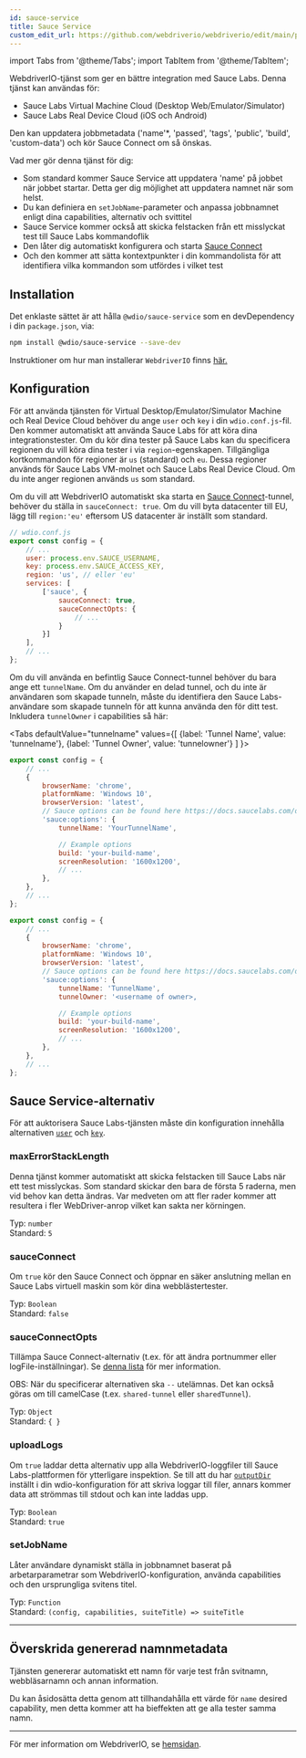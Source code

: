 ```yaml
---
id: sauce-service
title: Sauce Service
custom_edit_url: https://github.com/webdriverio/webdriverio/edit/main/packages/wdio-sauce-service/README.md
---
```


import Tabs from '@theme/Tabs';
import TabItem from '@theme/TabItem';

WebdriverIO-tjänst som ger en bättre integration med Sauce Labs. Denna tjänst kan användas för:

- Sauce Labs Virtual Machine Cloud (Desktop Web/Emulator/Simulator)
- Sauce Labs Real Device Cloud (iOS och Android)

Den kan uppdatera jobbmetadata ('name'*, 'passed', 'tags', 'public', 'build', 'custom-data') och kör Sauce Connect om så önskas.

Vad mer gör denna tjänst för dig:

- Som standard kommer Sauce Service att uppdatera 'name' på jobbet när jobbet startar. Detta ger dig möjlighet att uppdatera namnet när som helst.
- Du kan definiera en `setJobName`-parameter och anpassa jobbnamnet enligt dina capabilities, alternativ och svittitel
- Sauce Service kommer också att skicka felstacken från ett misslyckat test till Sauce Labs kommandoflik
- Den låter dig automatiskt konfigurera och starta [Sauce Connect](https://docs.saucelabs.com/secure-connections/)
- Och den kommer att sätta kontextpunkter i din kommandolista för att identifiera vilka kommandon som utfördes i vilket test

## Installation

Det enklaste sättet är att hålla `@wdio/sauce-service` som en devDependency i din `package.json`, via:

```sh
npm install @wdio/sauce-service --save-dev
```

Instruktioner om hur man installerar `WebdriverIO` finns [här.](https://webdriver.io/docs/gettingstarted)

## Konfiguration

För att använda tjänsten för Virtual Desktop/Emulator/Simulator Machine och Real Device Cloud behöver du ange `user` och `key` i din `wdio.conf.js`-fil. Den kommer automatiskt att använda Sauce Labs för att köra dina integrationstester. Om du kör dina tester på Sauce Labs kan du specificera regionen du vill köra dina tester i via `region`-egenskapen. Tillgängliga kortkommandon för regioner är `us` (standard) och `eu`. Dessa regioner används för Sauce Labs VM-molnet och Sauce Labs Real Device Cloud. Om du inte anger regionen används `us` som standard.

Om du vill att WebdriverIO automatiskt ska starta en [Sauce Connect](https://docs.saucelabs.com/secure-connections/#sauce-connect-proxy)-tunnel, behöver du ställa in `sauceConnect: true`. Om du vill byta datacenter till EU, lägg till `region:'eu'` eftersom US datacenter är inställt som standard.

```js
// wdio.conf.js
export const config = {
    // ...
    user: process.env.SAUCE_USERNAME,
    key: process.env.SAUCE_ACCESS_KEY,
    region: 'us', // eller 'eu'
    services: [
        ['sauce', {
            sauceConnect: true,
            sauceConnectOpts: {
                // ...
            }
        }]
    ],
    // ...
};
```

Om du vill använda en befintlig Sauce Connect-tunnel behöver du bara ange ett `tunnelName`. Om du använder en delad tunnel, och du inte är användaren som skapade tunneln, måste du identifiera den Sauce Labs-användare som skapade tunneln för att kunna använda den för ditt test. Inkludera `tunnelOwner` i capabilities så här:

<Tabs
  defaultValue="tunnelname"
  values={[
    {label: 'Tunnel Name', value: 'tunnelname'},
    {label: 'Tunnel Owner', value: 'tunnelowner'}
  ]
}>
<TabItem value="tunnelname">

```js
export const config = {
    // ...
    {
        browserName: 'chrome',
        platformName: 'Windows 10',
        browserVersion: 'latest',
        // Sauce options can be found here https://docs.saucelabs.com/dev/test-configuration-options/
        'sauce:options': {
            tunnelName: 'YourTunnelName',

            // Example options
            build: 'your-build-name',
            screenResolution: '1600x1200',
            // ...
        },
    },
    // ...
};
```

</TabItem>
<TabItem value="tunnelowner">

```js
export const config = {
    // ...
    {
        browserName: 'chrome',
        platformName: 'Windows 10',
        browserVersion: 'latest',
        // Sauce options can be found here https://docs.saucelabs.com/dev/test-configuration-options/
        'sauce:options': {
            tunnelName: 'TunnelName',
            tunnelOwner: '<username of owner>,

            // Example options
            build: 'your-build-name',
            screenResolution: '1600x1200',
            // ...
        },
    },
    // ...
};
```

</TabItem>
</Tabs>

## Sauce Service-alternativ

För att auktorisera Sauce Labs-tjänsten måste din konfiguration innehålla alternativen [`user`](https://webdriver.io/docs/options#user) och [`key`](https://webdriver.io/docs/options#key).

### maxErrorStackLength

Denna tjänst kommer automatiskt att skicka felstacken till Sauce Labs när ett test misslyckas. Som standard skickar den bara de första 5 raderna, men vid behov kan detta ändras. Var medveten om att fler rader kommer att resultera i fler WebDriver-anrop vilket kan sakta ner körningen.

Typ: `number`<br />
Standard: `5`

### sauceConnect

Om `true` kör den Sauce Connect och öppnar en säker anslutning mellan en Sauce Labs virtuell maskin som kör dina webblästertester.

Typ: `Boolean`<br />
Standard: `false`

### sauceConnectOpts

Tillämpa Sauce Connect-alternativ (t.ex. för att ändra portnummer eller logFile-inställningar). Se [denna lista](https://docs.saucelabs.com/dev/cli/sauce-connect-5/run/) för mer information.

OBS: När du specificerar alternativen ska `--` utelämnas. Det kan också göras om till camelCase (t.ex. `shared-tunnel` eller `sharedTunnel`).

Typ: `Object`<br />
Standard: `{ }`

### uploadLogs

Om `true` laddar detta alternativ upp alla WebdriverIO-loggfiler till Sauce Labs-plattformen för ytterligare inspektion. Se till att du har [`outputDir`](https://webdriver.io/docs/options#outputdir) inställt i din wdio-konfiguration för att skriva loggar till filer, annars kommer data att strömmas till stdout och kan inte laddas upp.

Typ: `Boolean`<br />
Standard: `true`

### setJobName

Låter användare dynamiskt ställa in jobbnamnet baserat på arbetarparametrar som WebdriverIO-konfiguration, använda capabilities och den ursprungliga svitens titel.

Typ: `Function`<br />
Standard: `(config, capabilities, suiteTitle) => suiteTitle`

----

## Överskrida genererad namnmetadata

Tjänsten genererar automatiskt ett namn för varje test från svitnamn, webbläsarnamn och annan information.

Du kan åsidosätta detta genom att tillhandahålla ett värde för `name` desired capability, men detta kommer att ha bieffekten att ge alla tester samma namn.

----

För mer information om WebdriverIO, se [hemsidan](https://webdriver.io).